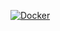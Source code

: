 [![Docker](https://github.com/https-github-com-TH-GSM/git/actions/workflows/docker-publish.yml/badge.svg?branch=main&event=workflow_dispatch)](https://github.com/https-github-com-TH-GSM/git/actions/workflows/docker-publish.yml)
